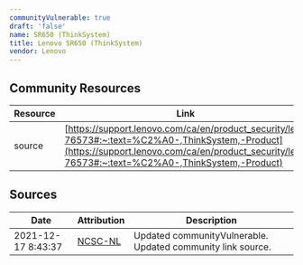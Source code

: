 ```yaml
---
communityVulnerable: true
draft: 'false'
name: SR650 (ThinkSystem)
title: Lenovo SR650 (ThinkSystem)
vendor: Lenovo
---
```



## Community Resources
| Resource | Link |
| --- | --- |
| source | [https://support.lenovo.com/ca/en/product_security/len-76573#:~:text=%C2%A0-,ThinkSystem,-Product](https://support.lenovo.com/ca/en/product_security/len-76573#:~:text=%C2%A0-,ThinkSystem,-Product) |


## Sources
| Date | Attribution | Description |
| --- | --- | --- |
| 2021-12-17 8:43:37 | [NCSC-NL](https://github.com/NCSC-NL/log4shell/blob/main/software/README.md) | Updated communityVulnerable. Updated community link source.  |
